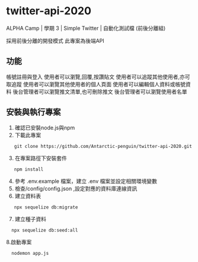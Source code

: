 # twitter-api-2020
ALPHA Camp | 學期 3 | Simple Twitter | 自動化測試檔 (前後分離組) 

採用前後分離的開發模式
此專案為後端API 

功能
---------------
帳號註冊與登入
使用者可以瀏覽,回覆,按讚貼文
使用者可以追蹤其他使用者,亦可取追蹤
使用者可以瀏覽其他使用者的個人頁面
使用者可以編輯個人資料或帳號資料
後台管理者可以瀏覽推文清單,也可刪除推文
後台管理者可以瀏覽使用者名單

安裝與執行專案
--------------
1. 確認已安裝node.js與npm
2. 下載此專案
```
   git clone https://github.com/Antarctic-penguin/twitter-api-2020.git
```
3. 在專案路徑下安裝套件
```
   npm install
```
4. 參考 .env.example 檔案，建立 .env 檔案並設定相關環境變數
5. 檢查/config/config.json  ,設定對應的資料庫連線資訊
6. 建立資料表
```
   npx sequelize db:migrate
```
7. 建立種子資料
```
  npx sequelize db:seed:all
```
8.啟動專案
```
  nodemon app.js
```




